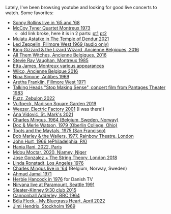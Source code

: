 Lately, I've been browsing youtube and looking for good live concerts to watch. Some favorites:

- [Sonny Rollins live in '65 and '68](https://www.youtube.com/watch?v=cneBpjwfxhg)
- [McCoy Tyner Quartet Montreux 1973](https://www.youtube.com/watch?v=KvB4Bm_3brU)
	- old link broke, here it is in 2 parts: [pt1](https://www.youtube.com/watch?v=9RdHXui_SxA&pp=ygUQbWNjb3kgdHluZXIgMTk3Mw%3D%3D) [pt2](https://www.youtube.com/watch?v=1P7mPNvwMYM&pp=ygUQbWNjb3kgdHluZXIgMTk3Mw%3D%3D)
- [Mulatu Astatke in The Temple of Dendur 2021](https://www.youtube.com/watch?v=5Y4v5mwC5UU)
- [Led Zeppelin, Fillmore West 1969 (audio only)](https://www.youtube.com/watch?v=eWc2m0FH_sc)
- [King Gizzard & the Lizard Wizard, Ancienne Belgiques, 2016](https://www.youtube.com/watch?v=PGHgpVU3UuU)
- [All Them Witches, Ancienne Belgiques, 2016](https://www.youtube.com/watch?v=tPZODCWrUN8)
- [Stevie Ray Vaughan, Montreux 1985](https://www.youtube.com/watch?v=S2uMYyAKFvU)
- [Etta James, Montreux various appearances](https://www.youtube.com/watch?v=mdof2gMgRYY)
- [Wilco, Ancienne Belgique 2016](https://www.youtube.com/watch?v=OTdkHV9YsIk)
- [Nina Simone, Antibes 1969](https://www.youtube.com/watch?v=8mL3L9hN2l4)
- [Aretha Franklin, Fillmore West 1971](https://www.youtube.com/watch?v=Vyx34kgHGng)
- [Talking Heads "Stop Making Sense", concert film from Pantages Theater 1983](https://www.youtube.com/watch?v=-oVami1uT7Q)
- [Fuzz, Zebulon 2022](https://www.youtube.com/watch?v=d0Ctf9Ho_CI)
- [Vulfpeck, Madison Square Garden 2019](https://www.youtube.com/watch?v=rv4wf7bzfFE)
- [Weezer, Electric Factory 2001](https://www.youtube.com/watch?v=bTWXjcErGGk) (I was there!)
- [Ana Vidović, St. Mark's 2021](https://www.youtube.com/watch?v=e26zZ83Oh6Y)
- [Charles Mingus, 1964 (Belgium, Sweden, Norway)](https://www.youtube.com/watch?v=y9IMOUVJMVs)
- [Doc & Merle Watson, 1979 (Oberlin College, Ohio)](https://www.youtube.com/watch?v=spx2xvBDYvI)
- [Toots and the Maytals, 1975 (San Francisco)](https://www.youtube.com/watch?v=EStJv_wsrdg)
- [Bob Marley & the Wailers, 1977, Rainbow Theatre, London](https://www.youtube.com/watch?v=tebTvzehp2g)
- [John Hurt, 1966 (ePhiladelphia, PA)](https://www.youtube.com/watch?v=OeLx_CGm6qo)
- [Hania Rani, 2022, Paris](https://www.youtube.com/watch?v=J5oZ80Daduc)
- [Mdou Moctar, 2020, Niamey, Niger](https://www.youtube.com/watch?v=DFZobgLF5Vc)
- [Jose Gonzalez + The String Theory, London 2018](https://www.youtube.com/watch?v=rci2crm1R5s)
- [Linda Ronstadt, Los Angeles 1976](https://www.youtube.com/watch?v=lxPVWSFPkwA)
- [Charles Mingus live in '64](https://www.youtube.com/watch?v=y9IMOUVJMVs) (Belgium, Norway, Sweden)
- [Ahmad Jamal 1971](https://www.youtube.com/watch?v=RAena9F9oSE)
- [Herbie Hancock in 1976](https://www.youtube.com/watch?v=9RsZifvSVSI) for Danish TV
- [Nirvana live at Paramount, Seattle 1991](https://www.youtube.com/playlist?list=PL8vlRieH2oWmWnV42soc80XD5EvxxWPY8)
- [Sleater-Kinney 9:30 club 2015](https://www.youtube.com/watch?v=6r1-HTiwGiY)
- [Cannonball Adderley, BBC 1964](https://www.youtube.com/watch?v=kF93FqBqIeE)
- [Béla Fleck - My Bluegrass Heart, April 2022](https://www.youtube.com/watch?v=ccb2xnqfgCU)
- [Jimi Hendrix, Stockholm 1969](https://www.youtube.com/watch?v=6oXvEbtx4L4)